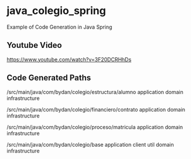 # java_colegio_spring
Example of Code Generation in Java Spring

## Youtube Video
https://www.youtube.com/watch?v=3F20DCRHhDs

## Code Generated Paths

/src/main/java/com/bydan/colegio/estructura/alumno
    application
    domain
    infrastructure

/src/main/java/com/bydan/colegio/financiero/contrato
    application
    domain
    infrastructure

/src/main/java/com/bydan/colegio/proceso/matricula
    application
    domain
    infrastructure

/src/main/java/com/bydan/colegio/base
    application
    client
    util
    domain
    infrastructure
